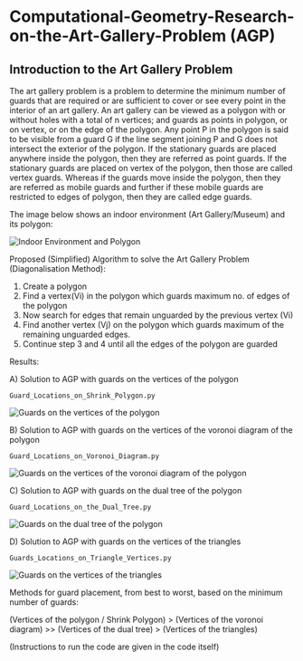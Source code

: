 # Computational-Geometry-Research-on-the-Art-Gallery-Problem (AGP)

## Introduction to the Art Gallery Problem

The art gallery problem is a problem to determine the minimum number of guards that are required or are sufficient to cover or see every point in the interior of an art gallery. An art gallery can be viewed as a polygon with or without holes with a total of n vertices; and guards as points in polygon, or on vertex, or on the edge of the polygon. Any point P in the polygon is said to be visible from a guard G if the line segment joining P and G does not intersect the exterior of the polygon. If the stationary guards are placed anywhere inside the polygon, then they are referred as point guards. If the stationary guards are placed on vertex of the polygon, then those are called vertex guards. Whereas if the guards move inside the polygon, then they are referred as mobile guards and further if these mobile guards are restricted to edges of polygon, then they are called edge guards.

The image below shows an indoor environment (Art Gallery/Museum) and its polygon:

![Indoor Environment and Polygon](https://user-images.githubusercontent.com/79450753/166154443-0b71c4df-68f6-4a19-b088-17e3911bfdca.png)

Proposed (Simplified) Algorithm to solve the Art Gallery Problem (Diagonalisation Method):
1) Create a polygon
2) Find a vertex(Vi) in the polygon which guards maximum no. of edges of the polygon
3) Now search for edges that remain unguarded by the previous vertex (Vi)
4) Find another vertex (Vj) on the polygon which guards maximum of the remaining unguarded edges.
5) Continue step 3 and 4 until all the edges of the polygon are guarded

Results:

A) Solution to AGP with guards on the vertices of the polygon 

```
Guard_Locations_on_Shrink_Polygon.py
```

![Guards on the vertices of the polygon](https://user-images.githubusercontent.com/79450753/166160319-7fe947e7-2698-43bc-9895-31c918019cbf.png)

B) Solution to AGP with guards on the vertices of the voronoi diagram of the polygon

```
Guard_Locations_on_Voronoi_Diagram.py
```

![Guards on the vertices of the voronoi diagram of the polygon](https://user-images.githubusercontent.com/79450753/166160462-63d5eb58-2dd5-4c7c-853a-d725979e9ec4.png)

C) Solution to AGP with guards on the dual tree of the polygon

```
Guard_Locations_on_the_Dual_Tree.py
```

![Guards on the dual tree of the polygon](https://user-images.githubusercontent.com/79450753/166160612-5a3509ab-8785-4601-a541-d5cced1cd3e0.png)

D) Solution to AGP with guards on the vertices of the triangles

```
Guards_Locations_on_Triangle_Vertices.py
```

![Guards on the vertices of the triangles](https://user-images.githubusercontent.com/79450753/166160732-1457917d-371d-410f-b997-7ace0f8f7701.png)

Methods for guard placement, from best to worst, based on the minimum number of guards:

(Vertices of the polygon / Shrink Polygon) > (Vertices of the voronoi diagram) >> (Vertices of the dual tree) > (Vertices of the triangles)

(Instructions to run the code are given in the code itself)
